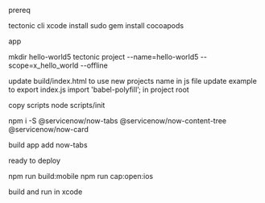 prereq

tectonic cli
xcode install
sudo gem install cocoapods

app

mkdir hello-world5
tectonic project --name=hello-world5 --scope=x_hello_world --offline

update build/index.html to use new projects name in js file
update example to export index.js
import 'babel-polyfill’; in project root

copy scripts
node scripts/init

npm i -S @servicenow/now-tabs @servicenow/now-content-tree @servicenow/now-card

build app
add now-tabs


ready to deploy 

npm run build:mobile
npm run cap:open:ios

build and run in xcode